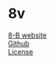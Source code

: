# 8v
[8-B website](http://8v-dz.tk)  
[Github](https://github.com/8-v/8v)  
[License](https://github.com/8-v/8v/master/LICENSE.md)  
